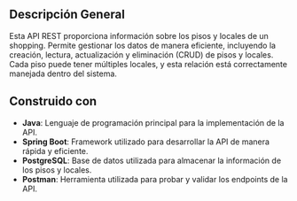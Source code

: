 ## Descripción General

Esta API REST proporciona información sobre los pisos y locales de un shopping. Permite gestionar los datos de manera eficiente, incluyendo la creación, lectura, actualización y eliminación (CRUD) de pisos y locales. Cada piso puede tener múltiples locales, y esta relación está correctamente manejada dentro del sistema.

## Construido con

- **Java**: Lenguaje de programación principal para la implementación de la API.
- **Spring Boot**: Framework utilizado para desarrollar la API de manera rápida y eficiente.
- **PostgreSQL**: Base de datos utilizada para almacenar la información de los pisos y locales.
- **Postman**: Herramienta utilizada para probar y validar los endpoints de la API.
